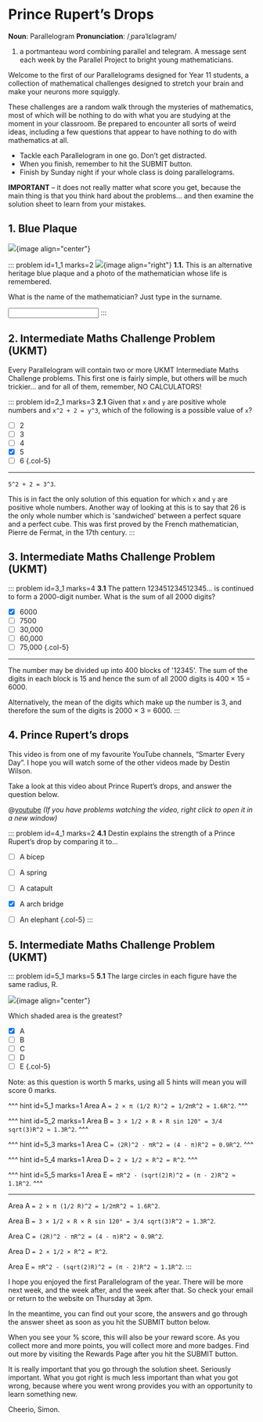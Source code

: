 # Prince Rupert’s Drops

<div class="dictionary">

__Noun__: Parallelogram
__Pronunciation__: /ˌparəˈlɛləɡram/

1. a portmanteau word combining parallel and telegram. A message sent each
week by the Parallel Project to bright young mathematicians.

</div>

Welcome to the first of our Parallelograms designed for Year 11 students, a collection of mathematical challenges designed to stretch your brain and make your neurons more squiggly.  

These challenges are a random walk through the mysteries of mathematics, most of which will be nothing to do with what you are studying at the moment in your classroom. Be prepared to encounter all sorts of weird ideas, including a few questions that appear to have nothing to do with mathematics at all.

* Tackle each Parallelogram in one go. Don’t get distracted.
* When you finish, remember to hit the SUBMIT button.
*	Finish by Sunday night if your whole class is doing parallelograms.

__IMPORTANT__ – it does not really matter what score you get, because the main thing is that you think hard about the problems... and then examine the solution sheet to learn from your mistakes.


## 1. Blue Plaque

![](/resources/11-01-prince-ruperts-drops/1-plaque-1.jpg){image align="center"}

::: problem id=1_1 marks=2
![](/resources/11-01-prince-ruperts-drops/1-mathematician.jpg){image align="right"}
__1.1.__ This is an alternative heritage blue plaque and a photo of the mathematician whose life is remembered.

What is the name of the mathematician? Just type in the surname.

<input solution="Venn"/>
:::


## 2. Intermediate Maths Challenge Problem (UKMT)
<!--- (2000) Q7 --->

Every Parallelogram will contain two or more UKMT Intermediate Maths Challenge problems. This first one is fairly simple, but others will be much trickier... and for all of them, remember, NO CALCULATORS!

::: problem id=2_1 marks=3
__2.1__ Given that `x` and `y` are positive whole numbers and `x^2 + 2 = y^3`, which of the following is a possible value of `x`?

* [ ] 2
* [ ] 3
* [ ] 4
* [x] 5
* [ ] 6
{.col-5}

---

`5^2 + 2 = 3^3`.  

This is in fact the only solution of this equation for which `x` and `y` are positive whole numbers. Another way of looking at this is to say that 26 is the only whole number which is 'sandwiched' between a perfect square and a perfect cube. This was first proved by the French mathematician, Pierre de Fermat, in the 17th century.
:::


## 3.	Intermediate Maths Challenge Problem (UKMT)
<!--- (2000) Q16 --->

::: problem id=3_1 marks=4
__3.1__ The pattern 123451234512345... is continued to form a 2000-digit number. What is the sum of all 2000 digits?

* [x] 6000
* [ ] 7500
* [ ] 30,000
* [ ] 60,000
* [ ] 75,000
{.col-5}

---

The number may be divided up into 400 blocks of '12345'. The sum of the digits in each block is 15 and hence the sum of all 2000 digits is 400 × 15 = 6000.  

Alternatively, the mean of the digits which make up the number is 3, and therefore the sum of the digits is 2000 × 3 = 6000.
:::


## 4.	Prince Rupert’s drops

This video is from one of my favourite YouTube channels, “Smarter Every Day”. I hope you will watch some of the other videos made by Destin Wilson.  

Take a look at this video about Prince Rupert’s drops, and answer the question below.

@[youtube](xe-f4gokRBs?rel=0) _(If you have problems watching the video, right click to open it in a new window)_

::: problem id=4_1 marks=2
__4.1__ Destin explains the strength of a Prince Rupert’s drop by comparing it to…

* [ ] A bicep
* [ ] A spring
* [ ] A catapult
* [x] A arch bridge
* [ ] An elephant
{.col-5}
:::


## 5.	Intermediate Maths Challenge Problem (UKMT)
<!--- (2000) Q25 --->

::: problem id=5_1 marks=5
__5.1__ The large circles in each figure have the same radius, R.

![](/resources/11-01-prince-ruperts-drops/5-circle-options.jpg){image align="center"}

Which shaded area is the greatest?

* [x] A
* [ ] B
* [ ] C
* [ ] D
* [ ] E
{.col-5}

Note: as this question is worth 5 marks, using all 5 hints will mean you will score 0 marks.

^^^ hint id=5_1 marks=1
Area A `= 2 × π (1/2 R)^2 = 1/2πR^2 ≈ 1.6R^2`.
^^^

^^^ hint id=5_2 marks=1
Area B `= 3 × 1/2 × R × R sin 120° = 3/4 sqrt(3)R^2 ≈ 1.3R^2`.
^^^

^^^ hint id=5_3 marks=1
Area C `= (2R)^2 - πR^2 = (4 - π)R^2 ≈ 0.9R^2`.
^^^

^^^ hint id=5_4 marks=1
Area D `= 2 × 1/2 × R^2 = R^2`.
^^^

^^^ hint id=5_5 marks=1
Area E `= πR^2 - (sqrt(2)R)^2 = (π - 2)R^2 ≈ 1.1R^2`.
^^^

---

Area A `= 2 × π (1/2 R)^2 = 1/2πR^2 ≈ 1.6R^2`.

Area B `= 3 × 1/2 × R × R sin 120° = 3/4 sqrt(3)R^2 ≈ 1.3R^2`.

Area C `= (2R)^2 - πR^2 = (4 - π)R^2 ≈ 0.9R^2`.

Area D `= 2 × 1/2 × R^2 = R^2`.

Area E `= πR^2 - (sqrt(2)R)^2 = (π - 2)R^2 ≈ 1.1R^2`.
:::

I hope you enjoyed the first Parallelogram of the year. There will be more next week, and the week after, and the week after that. So check your email or return to the website on Thursday at 3pm.

In the meantime, you can find out your score, the answers and go through the answer sheet as soon as you hit the SUBMIT button below.

When you see your % score, this will also be your reward score. As you collect more and more points, you will collect more and more badges. Find out more by visiting the Rewards Page after you hit the SUBMIT button.

It is really important that you go through the solution sheet. Seriously important. What you got right is much less important than what you got wrong, because where you went wrong provides you with an opportunity to learn something new.

Cheerio,
Simon.
